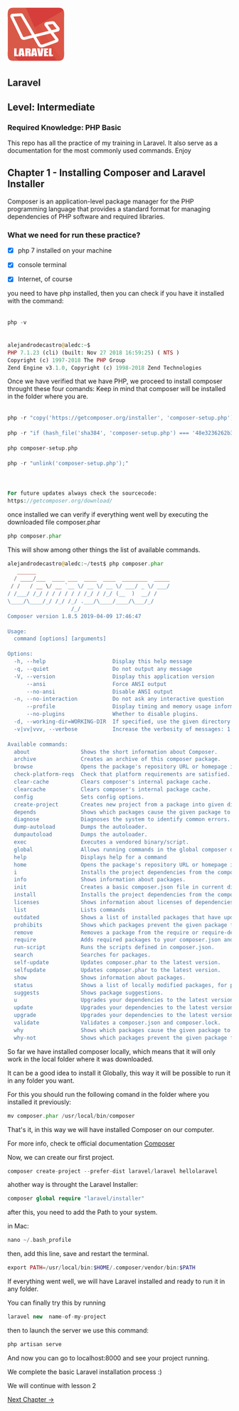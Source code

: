 ![Laravel](https://github.com/aledc7/Laravel/blob/master/laravel_logo.png?raw=true "Aledc.com")


## Laravel 

## Level:  Intermediate
### Required Knowledge:  PHP Basic

This repo has all the practice of my training in Laravel. It also serve as a documentation for the most commonly used commands.  Enjoy


## Chapter 1 - Installing Composer and Laravel Installer

Composer is an application-level package manager for the PHP programming language that provides a standard format for managing dependencies of PHP software and required libraries.


### What we need for run these practice?

- [x] php 7 installed on your machine
- [x] console terminal
- [x] Internet, of course


you need to have php installed, then you can check if you have it installed with the command:

```php

php -v


alejandrodecastro@aledc:~$
PHP 7.1.23 (cli) (built: Nov 27 2018 16:59:25) ( NTS )
Copyright (c) 1997-2018 The PHP Group
Zend Engine v3.1.0, Copyright (c) 1998-2018 Zend Technologies
```


Once we have verified that we have PHP, we proceed to install composer throught these four comands:
Keep in mind that composer will be installed in the folder where you are.


```php

php -r "copy('https://getcomposer.org/installer', 'composer-setup.php');"

php -r "if (hash_file('sha384', 'composer-setup.php') === '48e3236262b34d30969dca3c37281b3b4bbe3221bda826ac6a9a62d6444cdb0dcd0615698a5cbe587c3f0fe57a54d8f5') { echo 'Installer verified'; } else { echo 'Installer corrupt'; unlink('composer-setup.php'); } echo PHP_EOL;"

php composer-setup.php

php -r "unlink('composer-setup.php');"



For future updates always check the sourcecode:
https://getcomposer.org/download/

```

once installed we can verify if everything went well by executing the downloaded file composer.phar

```php
php composer.phar
```

This will show among other things the list of available commands.

```php
alejandrodecastro@aledc:~/test$ php composer.phar
   ______
  / ____/___  ____ ___  ____  ____  ________  _____
 / /   / __ \/ __ `__ \/ __ \/ __ \/ ___/ _ \/ ___/
/ /___/ /_/ / / / / / / /_/ / /_/ (__  )  __/ /
\____/\____/_/ /_/ /_/ .___/\____/____/\___/_/
                    /_/
Composer version 1.8.5 2019-04-09 17:46:47

Usage:
  command [options] [arguments]

Options:
  -h, --help                     Display this help message
  -q, --quiet                    Do not output any message
  -V, --version                  Display this application version
      --ansi                     Force ANSI output
      --no-ansi                  Disable ANSI output
  -n, --no-interaction           Do not ask any interactive question
      --profile                  Display timing and memory usage information
      --no-plugins               Whether to disable plugins.
  -d, --working-dir=WORKING-DIR  If specified, use the given directory as working directory.
  -v|vv|vvv, --verbose           Increase the verbosity of messages: 1 for normal output, 2 for more verbose output and 3 for debug

Available commands:
  about                Shows the short information about Composer.
  archive              Creates an archive of this composer package.
  browse               Opens the package's repository URL or homepage in your browser.
  check-platform-reqs  Check that platform requirements are satisfied.
  clear-cache          Clears composer's internal package cache.
  clearcache           Clears composer's internal package cache.
  config               Sets config options.
  create-project       Creates new project from a package into given directory.
  depends              Shows which packages cause the given package to be installed.
  diagnose             Diagnoses the system to identify common errors.
  dump-autoload        Dumps the autoloader.
  dumpautoload         Dumps the autoloader.
  exec                 Executes a vendored binary/script.
  global               Allows running commands in the global composer dir ($COMPOSER_HOME).
  help                 Displays help for a command
  home                 Opens the package's repository URL or homepage in your browser.
  i                    Installs the project dependencies from the composer.lock file if present, or falls back on the composer.json.
  info                 Shows information about packages.
  init                 Creates a basic composer.json file in current directory.
  install              Installs the project dependencies from the composer.lock file if present, or falls back on the composer.json.
  licenses             Shows information about licenses of dependencies.
  list                 Lists commands
  outdated             Shows a list of installed packages that have updates available, including their latest version.
  prohibits            Shows which packages prevent the given package from being installed.
  remove               Removes a package from the require or require-dev.
  require              Adds required packages to your composer.json and installs them.
  run-script           Runs the scripts defined in composer.json.
  search               Searches for packages.
  self-update          Updates composer.phar to the latest version.
  selfupdate           Updates composer.phar to the latest version.
  show                 Shows information about packages.
  status               Shows a list of locally modified packages, for packages installed from source.
  suggests             Shows package suggestions.
  u                    Upgrades your dependencies to the latest version according to composer.json, and updates the composer.lock file.
  update               Upgrades your dependencies to the latest version according to composer.json, and updates the composer.lock file.
  upgrade              Upgrades your dependencies to the latest version according to composer.json, and updates the composer.lock file.
  validate             Validates a composer.json and composer.lock.
  why                  Shows which packages cause the given package to be installed.
  why-not              Shows which packages prevent the given package from being installed.
```

So far we have installed composer locally, which means that it will only work in the local folder where it was downloaded.

It can be a good idea to install it Globally, this way it will be possible to run it in any folder you want.

For this you should run the following comand in the folder where you installed it previously:

```php
mv composer.phar /usr/local/bin/composer
```

That's it, in this way we will have installed Composer on our computer.

For more info, check te official documentation [Composer](https://getcomposer.org/doc/00-intro.md)


Now, we can create our first project.

```php
composer create-project --prefer-dist laravel/laravel hellolaravel
```

ahother way is throught the Laravel Installer:

```php
composer global require "laravel/installer"
```

after this, you need to add the Path to your system.

in Mac:
```php
nano ~/.bash_profile
```

then, add this line, save and restart the terminal.

```php
export PATH=/usr/local/bin:$HOME/.composer/vendor/bin:$PATH
```


If everything went well, we will have Laravel installed and ready to run it in any folder.


You can finally try this by running

```php
laravel new  name-of-my-project
```

then to launch the server we use this command:

```php
php artisan serve
```

And now you can go to localhost:8000  and see your project running.



We complete the basic Laravel installation process  :)


We will continue with lesson 2






[Next Chapter ->](https://github.com/aledc7/Laravel/blob/master/lesson_2_Get_Starting.md)

